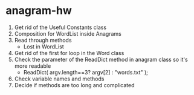 # anagram-hw

1. Get rid of the Useful Constants class
2. Composition for WordList inside Anagrams
3. Read through methods
    - Lost in WordList
 4. Get rid of the first for loop in the Word class
 5. Check the parameter of the ReadDict method in anagram class so it's more readable
    - ReadDict( argv.length==3? argv[2] : "words.txt" );
6. Check variable names and methods 
7. Decide if methods are too long and complicated
